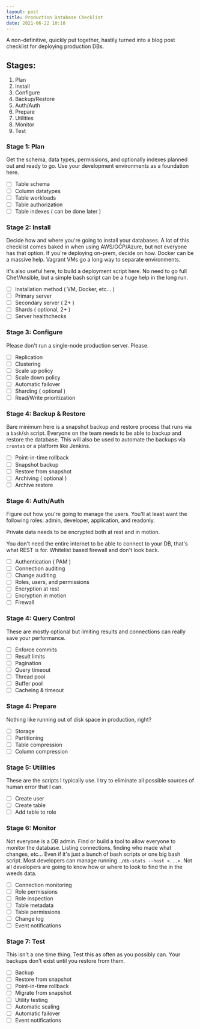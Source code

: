```yaml
---
layout: post
title: Production Database Checklist
date: 2021-06-22 10:10
---
```


A non-definitive, quickly put together, hastily turned into a blog post checklist for deploying production DBs.

## Stages:

1. Plan
2. Install
3. Configure
4. Backup/Restore
5. Auth/Auth
4. Prepare
5. Utilities
6. Monitor
7. Test

### Stage 1: Plan

Get the schema, data types, permissions, and optionally indexes planned out and ready to go.
Use your development environments as a foundation here.

- [ ] Table schema
- [ ] Column datatypes
- [ ] Table workloads
- [ ] Table authorization
- [ ] Table indexes ( can be done later )

### Stage 2: Install

Decide how and where you're going to install your databases. 
A lot of this checklist comes baked in when using AWS/GCP/Azure, but not everyone has that option.
If you're deploying on-prem, decide on how.
Docker can be a massive help.
Vagrant VMs go a long way to separate environments.

It's also useful here, to build a deployment script here.
No need to go full Chef/Ansible, but a simple bash script can be a huge help in the long run.

- [ ] Installation method ( VM, Docker, etc... )
- [ ] Primary server
- [ ] Secondary server ( 2+ )
- [ ] Shards ( optional, 2+ )
- [ ] Server healthchecks

### Stage 3: Configure

Please don't run a single-node production server. Please.

- [ ] Replication
- [ ] Clustering
- [ ] Scale up policy
- [ ] Scale down policy
- [ ] Automatic failover
- [ ] Sharding ( optional )
- [ ] Read/Write prioritization

### Stage 4: Backup & Restore

Bare minimum here is a snapshot backup and restore process that runs via a `bash`/`sh` script.
Everyone on the team needs to be able to backup and restore the database.
This will also be used to automate the backups via `crontab` or a platform like Jenkins.

- [ ] Point-in-time rollback
- [ ] Snapshot backup
- [ ] Restore from snapshot
- [ ] Archiving ( optional )
- [ ] Archive restore

### Stage 4: Auth/Auth

Figure out how you're going to manage the users.
You'll at least want the following roles: admin, developer, application, and readonly.

Private data needs to be encrypted both at rest and in motion.

You don't need the entire internet to be able to connect to your DB, that's what REST is for.
Whitelist based firewall and don't look back.

- [ ] Authentication ( PAM )
- [ ] Connection auditing
- [ ] Change auditing
- [ ] Roles, users, and permissions
- [ ] Encryption at rest
- [ ] Encryption in motion
- [ ] Firewall

### Stage 4: Query Control

These are mostly optional but limiting results and connections can really save your performance.

- [ ] Enforce commits
- [ ] Result limits
- [ ] Pagination
- [ ] Query timeout
- [ ] Thread pool
- [ ] Buffer pool
- [ ] Cacheing & timeout

### Stage 4: Prepare

Nothing like running out of disk space in production, right?

- [ ] Storage
- [ ] Partitioning
- [ ] Table compression
- [ ] Column compression

### Stage 5: Utilities

These are the scripts I typically use.
I try to eliminate all possible sources of human error that I can.

- [ ] Create user
- [ ] Create table
- [ ] Add table to role

### Stage 6: Monitor

Not everyone is a DB admin.
Find or build a tool to allow everyone to monitor the database.
Listing connections, finding who made what changes, etc...
Even if it's just a bunch of bash scripts or one big bash script.
Most developers can manage running `./db-stats --host <...>`.
Not all developers are going to know how or where to look to find the in the weeds data.

- [ ] Connection monitoring
- [ ] Role permissions
- [ ] Role inspection
- [ ] Table metadata
- [ ] Table permissions
- [ ] Change log
- [ ] Event notifications

### Stage 7: Test

This isn't a one time thing.
Test this as often as you possibly can.
Your backups don't exist until you restore from them.

- [ ] Backup
- [ ] Restore from snapshot
- [ ] Point-in-time rollback
- [ ] Migrate from snapshot
- [ ] Utility testing
- [ ] Automatic scaling
- [ ] Automatic failover
- [ ] Event notifications
